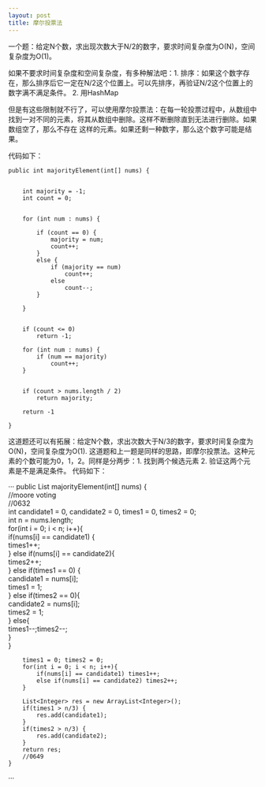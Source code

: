 ```yaml
---
layout: post
title: 摩尔投票法
---
```


一个题：给定N个数，求出现次数大于N/2的数字，要求时间复杂度为O(N)，空间复杂度为O(1)。


如果不要求时间复杂度和空间复杂度，有多种解法吧：1. 排序：如果这个数字存在，那么排序后它一定在N/2这个位置上。可以先排序，再验证N/2这个位置上的数字满不满足条件。
2. 用HashMap

但是有这些限制就不行了，可以使用摩尔投票法：在每一轮投票过程中，从数组中找到一对不同的元素，将其从数组中删除。这样不断删除直到无法进行删除。如果数组空了，那么不存在
这样的元素。如果还剩一种数字，那么这个数字可能是结果。

代码如下：
```
public int majorityElement(int[] nums) {
	
	
	int majority = -1;
	int count = 0;
	
	
	for (int num : nums) {
	
		if (count == 0) {
			majority = num;
			count++;
		}
		else {
			if (majority == num)
				count++;
			else
				count--;
		}
		
	}
	
	
	if (count <= 0)
		return -1;
		
	for (int num : nums) {
		if (num == majority)
			count++;
	}
	
	
	if (count > nums.length / 2)
		return majority;
	
	return -1

}
```


这道题还可以有拓展：给定N个数，求出次数大于N/3的数字，要求时间复杂度为O(N)，空间复杂度为O(1).
这道题和上一题是同样的思路，即摩尔投票法。这种元素的个数可能为0，1，2。同样是分两步：1. 找到两个候选元素
2. 验证这两个元素是不是满足条件。
代码如下：

···
public List<Integer> majorityElement(int[] nums) {  
        //moore voting  
        //0632  
        int candidate1 = 0, candidate2 = 0, times1 = 0, times2 = 0;  
        int n = nums.length;  
        for(int i = 0; i < n; i++){  
            if(nums[i] == candidate1) {  
                times1++;  
            } else if(nums[i] == candidate2){  
                times2++;  
            } else if(times1 == 0) {  
                candidate1 = nums[i];  
                times1 = 1;  
            } else if(times2 == 0){  
                candidate2 = nums[i];  
                times2 = 1;  
            } else{  
                times1--;times2--;  
            }  
        }  
          
        times1 = 0; times2 = 0;  
        for(int i = 0; i < n; i++){  
            if(nums[i] == candidate1) times1++;  
            else if(nums[i] == candidate2) times2++;  
        }  
          
        List<Integer> res = new ArrayList<Integer>();  
        if(times1 > n/3) {  
            res.add(candidate1);  
        }  
        if(times2 > n/3) {  
            res.add(candidate2);  
        }  
        return res;  
        //0649  
    }  
···
